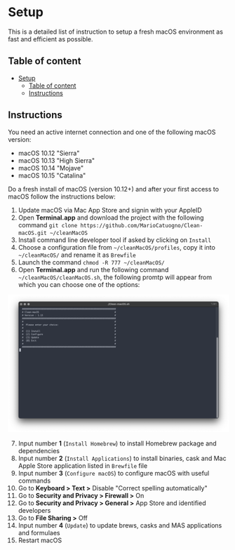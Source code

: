 # Setup

This is a detailed list of instruction to setup a fresh macOS environment as fast and efficient as possible.

## Table of content

- [Setup](#setup)
  - [Table of content](#table-of-content)
  - [Instructions](#instructions)

## Instructions

You need an active internet connection and one of the following macOS version:

* macOS 10.12 "Sierra"
* macOS 10.13 "High Sierra"
* macOS 10.14 "Mojave"
* macOS 10.15 "Catalina"

Do a fresh install of macOS (version 10.12+) and after your first access to macOS follow the instructions below:

1. Update macOS via Mac App Store and signin with your AppleID
2. Open __Terminal.app__ and download the project with the following command `git clone https://github.com/MarioCatuogno/Clean-macOS.git ~/cleanMacOS`
3. Install command line developer tool if asked by clicking on `Install`
4. Choose a configuration file from `~/cleanMacOS/profiles`, copy it into `~/cleanMacOS/` and rename it as `Brewfile`
5. Launch the command `chmod -R 777 ~/cleanMacOS/`
6. Open __Terminal.app__ and run the following command `~/cleanMacOS/cleanMacOS.sh`, the following promtp will appear from which you can choose one of the options:

<p align="center">
  <a href="https://github.com/MarioCatuogno/Clean-macOS">
  <img width=600px src="https://raw.githubusercontent.com/MarioCatuogno/Clean-macOS/master/img/scrn_cleanmacos_terminal.png" alt="Clean-macOS terminal"><br></a>
</p>

7. Input number __1__ (`Install Homebrew`) to install Homebrew package and dependencies
8. Input number __2__ (`Install Applications`) to install binaries, cask and Mac Apple Store application listed in `Brewfile` file
9. Input number __3__ (`Configure macOS`) to configure macOS with useful commands
10. Go to __Keyboard > Text >__ Disable "Correct spelling automatically"
11. Go to __Security and Privacy > Firewall >__ On
12. Go to __Security and Privacy > General >__ App Store and identified developers
13. Go to __File Sharing >__ Off
14. Input number __4__ (`Update`) to update brews, casks and MAS applications and formulaes
15. Restart macOS
